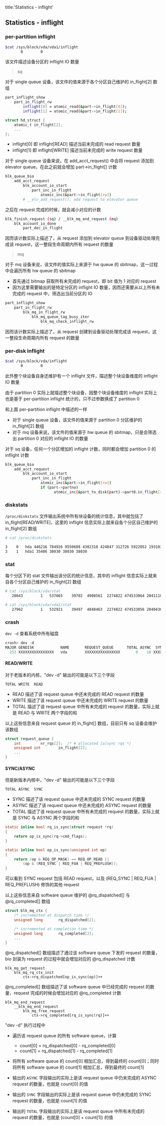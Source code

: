 title:'Statistics - inflight'
## Statistics - inflight


### per-partition inflight

```sh
$cat /sys/block/vda/vda1/inflight
       0        0
```

该文件描述设备分区的 inflight IO 数量

> sq

对于 single queue 设备，该文件的值来源于各个分区自己维护的 in_flight[2] 数组

```sh
part_inflight_show
    part_in_flight_rw
        inflight[0] = atomic_read(&part->in_flight[0]);
        inflight[1] = atomic_read(&part->in_flight[1]);
```

```c
struct hd_struct {
	atomic_t in_flight[2];
	...
};
```

- inflight[0] 即 inflight[READ]  描述当前未完成的 read  request 数量
- inflight[1] 即 inflight[WRITE] 描述当前未完成的 write request 数量


对于 single queue 设备来说，在 add_acct_request() 中会将 request 添加到 elevator queue，在此之前就会增加 part->in_flight[] 计数

```sh
blk_queue_bio
    add_acct_request
        blk_account_io_start
            part_inc_in_flight
                atomic_inc(&part->in_flight[rw])
        # __elv_add_request(), add request to elevator queue
```

之后在 request 完成的时候，就会减小对应的计数

```sh
blk_finish_request (sq) / __blk_mq_end_request (mq)
    blk_account_io_done
        part_dec_in_flight
```


因而该计数实际上描述了，从 request 添加到 elevator queue 到设备驱动处理完成该 request，这一整段生命周期内所有 request 的数量


> mq

对于 mq 设备来说，该文件的值实际上来源于 hw queue 的 sbitmap，这一过程中会遍历所有 hw queue 的 sbitmap

- 首先通过 bitmap 获取所有未完成的 request，即 bit 值为 1 对应的 request
- 因为这里需要输出的是特定分区的 inflight IO 数量，因而还需要从以上所有未完成的 request 中，筛选出当前分区的 IO

```sh
part_inflight_show
    part_in_flight_rw
        blk_mq_in_flight_rw
            blk_mq_queue_tag_busy_iter
                blk_mq_check_inflight_rw
```


因而该计数实际上描述了，从 request 创建到设备驱动处理完成该 request，这一整段生命周期内所有 request 的数量


### per-disk inflight

```sh
$cat /sys/block/vda/inflight
       0        0
```

此外整个块设备自身还维护有一个 inflight 文件，描述整个块设备维度的 inflight IO 数量

由于 partition 0 实际上就描述整个块设备，因整个块设备维度的 inflight 实际上也是基于 per-partition inflight 统计的，只不过参数换成了 partition 0


和上面 per-partition inflight 中描述的一样

- 对于 single queue 设备，该文件的值来源于 partition 0 分区维护的 in_flight[2] 数组
- 对于 mq 设备来说，该文件的值来源于 hw queue 的 sbitmap，只是会筛选出 partition 0 对应的 inflight IO 的数量


对于 sq 设备，任何一个分区增加的 inflight 计数，同时都会增加 partition 0 的 inflight 计数

```sh
blk_queue_bio
    add_acct_request
        blk_account_io_start
            part_inc_in_flight
                atomic_inc(&part->in_flight[rw])
                if (part->partno)
		              atomic_inc(&part_to_disk(part)->part0.in_flight[rw]);
```

### diskstats

`/proc/diskstats` 文件输出系统中所有块设备的统计信息，其中就包括了 in_flight[READ/WRITE]，这里的 inflight 信息实际上就来自各个分区自己维护的 in_flight[2] 数组

```sh
# cat /proc/diskstats

3    0   hda 446216 784926 9550688 4382310 424847 312726 5922052 19310380 0 3376340 23705160
3    1   hda1 35486 38030 38030 38030
```


### stat

每个分区下的 stat 文件输出该分区的统计信息，其中的 inflight 信息实际上就来自各个分区自己维护的 in_flight[2] 数组

```sh
# cat /sys/block/vda/stat
   28043        1   537065    39702  4908561  2274822 474533064 204111007        0 17608409 2173032818        0        0        0        0    39649 203936724        0

# cat /sys/block/vda/vda1/stat
   27962        1   532921    39497  4840463  2274822 474533056 204043673      128 21515178 2673405258        0        0        0        0    39481 203936724        0
```


### crash

`dev -d` 查看系统中所有磁盘

```c
crash> dev -d
MAJOR GENDISK            NAME       REQUEST_QUEUE      TOTAL ASYNC  SYNC   DRV
  253 XXXXXXXXXXXXXXXX   vda        XXXXXXXXXXXXXXXX       0    10 XXXXXXXX N/A(MQ)
```


#### READ/WRITE

对于老版本的内核，"dev -d" 输出的可能是以下三个字段

```
TOTAL WRITE  READ
```

- READ 描述了该 request queue 中还未完成的 READ request 的数量
- WRITE 描述了该 request queue 中还未完成的 WRITE request 的数量
- TOTAL 描述了该 request queue 中所有未完成的 request 的数量，实际上就是 READ 与 WRITE 两个字段的和


以上这些信息来自 request queue 的 in_flight[] 数组，目前只有 sq 设备会维护该数组

```c
struct request_queue {
	int			nr_rqs[2];	/* # allocated [a]sync rqs */
	unsigned int		in_flight[2];
	...
}
```


#### SYNC/ASYNC

但是新版本内核中，"dev -d" 输出的可能是以下三个字段

```
TOTAL ASYNC  SYNC
```

- SYNC 描述了该 request queue 中还未完成的 SYNC request 的数量
- ASYNC 描述了该 request queue 中还未完成的 ASYNC request 的数量
- TOTAL 描述了该 request queue 中所有未完成的 request 的数量，实际上就是 SYNC 与 ASYNC 两个字段的和


```c
static inline bool rq_is_sync(struct request *rq)
{
	return op_is_sync(rq->cmd_flags);
}

static inline bool op_is_sync(unsigned int op)
{
	return (op & REQ_OP_MASK) == REQ_OP_READ ||
		(op & (REQ_SYNC | REQ_FUA | REQ_PREFLUSH));
}
```

可以看到 SYNC request 包括 READ request，以及 (REQ_SYNC | REQ_FUA | REQ_PREFLUSH) 修饰的其他 request


以上这些信息来自 software queue 维护的 @rq_dispatched[] 与 @rq_completed[] 数组

```c
struct blk_mq_ctx {
	/* incremented at dispatch time */
	unsigned long		rq_dispatched[2];

	/* incremented at completion time */
	unsigned long		rq_completed[2];
	...
}
```

@rq_dispatched[] 数组描述了通过该 software queue 下发的 request 的数量，bio 封装为 request 的过程中就会增加对应的 @rq_dispatched 计数

```
blk_mq_get_request
    blk_mq_rq_ctx_init
        ctx->rq_dispatched[op_is_sync(op)]++
```

@rq_completed[] 数组描述了该 software queue 中已经完成的 request 的数量，request 完成的时候会增加对应的 @rq_completed 计数

```
blk_mq_end_request
    __blk_mq_end_request
        blk_mq_free_request
            ctx->rq_completed[rq_is_sync(rq)]++
```



"dev -d" 执行过程中

- 遍历该 request queue 的所有 software queue，计算
    - count[0] = rq_dispatched[0] - rq_completed[0]
    - count[1] = rq_dispatched[1] - rq_completed[1]
- 将所有 software queue 的 count[0] 相加汇总，得到最终的 count[0]；同时将所有 software queue 的 count[1] 相加汇总，得到最终的 count[1]


- 输出的 `ASYNC` 字段输出的实际上是该 request queue 中仍未完成的 ASYNC request 的数量，也就是 count[0] 的值
- 输出的 `SYNC` 字段输出的实际上是该 request queue 中仍未完成的 SYNC request 的数量，也就是 count[1] 的值
- 输出的 `TOTAL` 字段输出的实际上是该 request queue 中所有未完成的 request 的数量，也就是 (count[0] + count[1]) 的值


